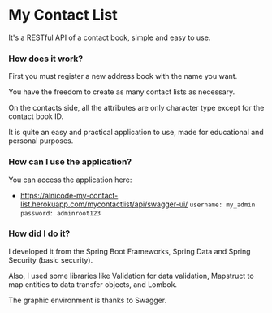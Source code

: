 # My Contact List
It's a RESTful API of a contact book, simple and easy to use.

### How does it work?
First you must register a new address book with the name you want.

You have the freedom to create as many contact lists as necessary.

On the contacts side, all the attributes are only character type except for the contact book ID.

It is quite an easy and practical application to use, made for educational and personal purposes.

### How can I use the application?

You can access the application here: 
- https://alnicode-my-contact-list.herokuapp.com/mycontactlist/api/swagger-ui/
`username: my_admin`
`password: adminroot123`

### How did I do it?

I developed it from the Spring Boot Frameworks, Spring Data and Spring Security (basic security).

Also, I used some libraries like Validation for data validation, Mapstruct to map entities to data transfer objects, and Lombok.

The graphic environment is thanks to Swagger.
